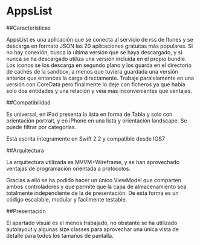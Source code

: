 # AppsList


##Características

AppsList es una aplicación que se conecta al servicio de rss de Itunes y se descarga en formato JSON las 20 aplicaciones gratuitas más populares.
Si no hay conexión, busca la ultima versión que se haya descargado, y si nunca se ha descargado utiliza una versión incluida en el propio bundle.
Los iconos se los descarga en segundo plano y los guarda en el directorio de cachés de la sandbox, a menos que tuviera guardada una versión anterior que entonces la carga directamente. Trabaje paralelamente en una versión con CoreData pero finalmente lo deje con ficheros ya que había solo dos entidades y una relación y veía más inconvenientes que ventajas.


##Compatibilidad

Es universal, en iPad presenta la lista en forma de Tabla y solo con orientación portrait, y en iPhone en una lista y orientación landscape. Se puede filtrar por categorías.

Está escrita íntegramente en Swift 2.2 y compatible desde IOS7


##Arquitectura

La arquitectura utilizada es MVVM+Wireframe, y se han aprovechado ventajas de programación orientada a protocolos.

Gracias a ello se ha podido hacer un único ViewModel que comparten ambos controladores y que permite que la capa de almacenamiento sea totalmente independiente de la de presentación. De esta forma es un código escalable, modular y facilmente testable.


##Presentación

El apartado visual es el menos trabajado, no obstante se ha utilizado autolayout y algunas size classes para aprovechar una única vista de detalle para todos los tamaños de pantalla.
